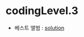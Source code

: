 # codingLevel.3
- 베스트 앨범 : [solution](../../../src/codingtest/programmers/coding/codingLevel3/best_album.java)
